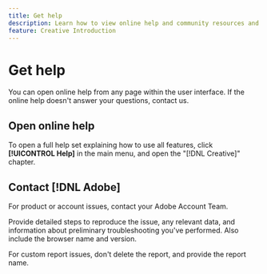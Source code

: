 ```yaml
---
title: Get help
description: Learn how to view online help and community resources and how to get technical support.
feature: Creative Introduction
---
```

# Get help

<!-- Can remove this page when we move this into DSP help -->

You can open online help from any page within the user interface. If the online help doesn't answer your questions, contact us.

## Open online help

To open a full help set explaining how to use all features, click **[!UICONTROL Help]** in the main menu, and open the "[!DNL Creative]" chapter. 

<!--
## Ask the Adobe Advertising community

Look for answers to your questions in the [Adobe Advertising community forums](https://experienceleaguecommunities.adobe.com/t5/adobe-advertising/ct-p/adobe-advertising-cloud-community).
-->

## Contact [!DNL Adobe]

For product or account issues, contact your Adobe Account Team.

Provide detailed steps to reproduce the issue, any relevant data, and information about preliminary troubleshooting you've performed. Also include the browser name and version.

For custom report issues, don't delete the report, and provide the report name.
